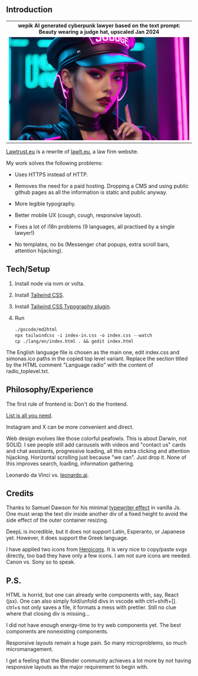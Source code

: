 ## Introduction 

<table>
<tr>
<th style="text-align:center">wepik AI generated cyberpunk lawyer based on the text prompt: Beauty wearing a judge hat, upscaled Jan 2024</th>
</tr>
<tr>
<td>
<img src="wepik-beauty-wearing-a-judge-hat-upscaled-2024Jan.jpg"  alt="wepik AI generated cyberpunk lawyer based on the text prompt: Beauty wearing a judge hat, upscaled 2024Jan" width="100%" >
</td>
</tr>
</table>

[Lawtrust.eu](https://lawtrust.eu/) is a rewrite of [lawlt.eu](http://www.lawlt.eu/), a law firm website.

My work solves the following problems:

- Uses HTTPS instead of HTTP.

- Removes the need for a paid hosting. Dropping a CMS and using public github pages as all the information is static and public anyway.

- More legible typography.

- Better mobile UX (cough, cough, responsive layout).

- Fixes a lot of i18n problems (9 languages, all practised by a single lawyer!)

- No templates, no bs (Messenger chat popups, extra scroll bars, attention hijacking).

## Tech/Setup

1. Install node via nvm or volta.

2. Install [Tailwind CSS](https://tailwindcss.com/docs/installation).

3. Install [Tailwind CSS Typography plugin](https://tailwindcss.com/docs/typography-plugin).

4. Run

    ```
    ./gocode/md2html
    npx tailwindcss -i index-in.css -o index.css --watch
    cp ./lang/en/index.html . && gedit index.html
    ```   

The English language file is chosen as the main one, edit index.css and simonas.ico paths in the copied top level variant. Replace the section
titled by the HTML comment "Language radio" with the content of radio_toplevel.txt.

## Philosophy/Experience

The first rule of frontend is: Don't do the frontend.

[List is all you need](https://dynomight.net/lists/).

Instagram and X can be more convenient and direct.

Web design evolves like those colorful peafowls. This is about Darwin, not SOLID. I see people still add carousels with videos and "contact us" cards and chat assistants, progressive loading, all this extra clicking and attention hijacking. Horizontal scrolling just because "we can". Just drop it. None of this improves search, loading, information gathering. 

Leonardo da Vinci vs. [leonardo.ai](https://leonardo.ai/).

## Credits

Thanks to Samuel Dawson for his minimal [typewriter effect](https://tailwindflex.com/@samuel33/typewriter-effect) in vanilla Js. One must wrap the text div inside another div of a fixed height to avoid the side effect of the outer container resizing. 

DeepL is incredible, but it does not support Latin, Esperanto, or Japanese yet. However, it does support the Greek language.

I have applied two icons from [Heroicons](https://heroicons.com/). It is very nice to copy/paste svgs directly, too bad they have only a few icons. I am not sure icons are needed. Canon vs. Sony so to speak.

## P.S.

HTML is horrid, but one can already write components with, say, React (jsx). One can also simply fold/unfold divs in vscode with ctrl+shift+[]. ctrl+s not only saves a file, it formats a mess with prettier. Still no clue where that closing div is missing...

I did not have enough energy-time to try web components yet. The best components are nonexisting components.

Responsive layouts remain a huge pain. So many microproblems, so much micromanagement.

I get a feeling that the Blender community achieves a lot more by not having responsive layouts as the major requirement to begin with.

